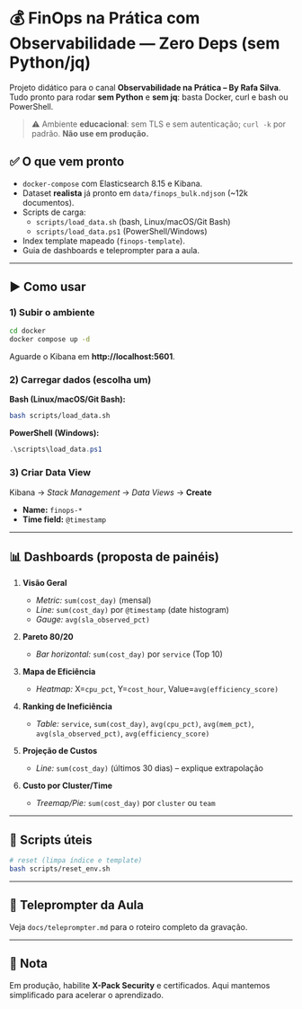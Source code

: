 # 💰 FinOps na Prática com Observabilidade — Zero Deps (sem Python/jq)

Projeto didático para o canal **Observabilidade na Prática – By Rafa Silva**.
Tudo pronto para rodar **sem Python** e **sem jq**: basta Docker, curl e bash ou PowerShell.

> ⚠️ Ambiente **educacional**: sem TLS e sem autenticação; `curl -k` por padrão. **Não use em produção.**

## ✅ O que vem pronto
- `docker-compose` com Elasticsearch 8.15 e Kibana.
- Dataset **realista** já pronto em `data/finops_bulk.ndjson` (~12k documentos).
- Scripts de carga:
  - `scripts/load_data.sh` (bash, Linux/macOS/Git Bash)
  - `scripts/load_data.ps1` (PowerShell/Windows)
- Index template mapeado (`finops-template`).
- Guia de dashboards e teleprompter para a aula.

---

## ▶️ Como usar

### 1) Subir o ambiente
```bash
cd docker
docker compose up -d
```
Aguarde o Kibana em **http://localhost:5601**.

### 2) Carregar dados (escolha um)

**Bash (Linux/macOS/Git Bash):**
```bash
bash scripts/load_data.sh
```

**PowerShell (Windows):**
```powershell
.\scripts\load_data.ps1
```

### 3) Criar Data View
Kibana → *Stack Management* → *Data Views* → **Create**
- **Name:** `finops-*`
- **Time field:** `@timestamp`

---

## 📊 Dashboards (proposta de painéis)

1. **Visão Geral**
   - *Metric:* `sum(cost_day)` (mensal)
   - *Line:* `sum(cost_day)` por `@timestamp` (date histogram)
   - *Gauge:* `avg(sla_observed_pct)`

2. **Pareto 80/20**
   - *Bar horizontal:* `sum(cost_day)` por `service` (Top 10)

3. **Mapa de Eficiência**
   - *Heatmap:* X=`cpu_pct`, Y=`cost_hour`, Value=`avg(efficiency_score)`

4. **Ranking de Ineficiência**
   - *Table:* `service`, `sum(cost_day)`, `avg(cpu_pct)`, `avg(mem_pct)`, `avg(sla_observed_pct)`, `avg(efficiency_score)`

5. **Projeção de Custos**
   - *Line:* `sum(cost_day)` (últimos 30 dias) – explique extrapolação

6. **Custo por Cluster/Time**
   - *Treemap/Pie:* `sum(cost_day)` por `cluster` ou `team`

---

## 🧪 Scripts úteis
```bash
# reset (limpa índice e template)
bash scripts/reset_env.sh
```

---

## 🎤 Teleprompter da Aula
Veja `docs/teleprompter.md` para o roteiro completo da gravação.

---

## 🔐 Nota
Em produção, habilite **X-Pack Security** e certificados. Aqui mantemos simplificado para acelerar o aprendizado.
